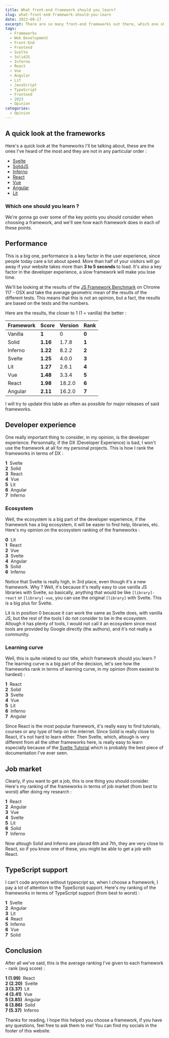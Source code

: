 ```yaml
---
title: What front-end framework should you learn?
slug: what-front-end-framework-should-you-learn
date: 2023-09-17
excerpt: There are so many front-end frameworks out there, which one should you learn? I'll give you my opinion on the matter.
tags:
  - Frameworks
  - Web Development
  - Front-End
  - Frontend
  - Svelte
  - SolidJS
  - Inferno
  - React
  - Vue
  - Angular
  - Lit
  - JavaScript
  - TypeScript
  - Frontend
  - 2023
  - Opinion
categories:
  - Opinion
---
```


## A quick look at the frameworks

Here's a quick look at the frameworks I'll be talking about, these are the ones I've heard of the most and they are not in any particular order :

- [Svelte](https://svelte.dev/)
- [SolidJS](https://solidjs.com/)
- [Inferno](https://infernojs.org/)
- [React](https://react.dev/)
- [Vue](https://vuejs.org/)
- [Angular](https://angular.io/)
- [Lit](https://lit.dev/)

### Which one should you learn ?

We're gonna go over some of the key points you should consider when choosing a framework, and we'll see how each framework does in each of these points.

## Performance

This is a big one, performance is a key factor in the user experience, since people today care a lot about speed. More than half of your visitors will go away if your website takes more than **3 to 5 seconds** to load. It's also a key factor in the developer experience, a slow framework will make you lose time.

We'll be looking at the results of the [JS Framework Benchmark](https://github.com/krausest/js-framework-benchmark) on Chrome 117 - OSX and take the average geometric mean of the results of the different tests. This means that this is not an opinion, but a fact, the results are based on the tests and the numbers.

Here are the results, the closer to 1 (1 = vanilla) the better :

| Framework | Score                             | Version | Rank                          |
| --------- | --------------------------------- | ------- | ----------------------------- |
| Vanilla   | <b style="--dgstr: 0">1</b>       | 0       | <b style="--dgstr: 0">0</b>   |
| Solid     | <b style="--dgstr: 0">1.16</b>    | 1.7.8   | <b style="--dgstr: 0">1</b>   |
| Inferno   | <b style="--dgstr: 0.1">1.22</b>  | 8.2.2   | <b style="--dgstr: 0.1">2</b> |
| Svelte    | <b style="--dgstr: 0.2">1.25</b>  | 4.0.0   | <b style="--dgstr: 0.2">3</b> |
| Lit       | <b style="--dgstr: 0.3">1.27</b>  | 2.6.1   | <b style="--dgstr: 0.3">4</b> |
| Vue       | <b style="--dgstr: 0.7">1.48</b>  | 3.3.4   | <b style="--dgstr: 0.7">5</b> |
| React     | <b style="--dgstr: 1">1.98</b>    | 18.2.0  | <b style="--dgstr: 1">6</b>   |
| Angular   | <b style="--dgstr: 1.5">2.11</b>  | 16.2.0  | <b style="--dgstr: 1.5">7</b> |

I will try to update this table as often as possible for major releases of said frameworks.

## Developer experience

One really important thing to consider, in my opinion, is the developer experience. Personnally, if the DX (Developer Experience) is bad, I won't use the framework at all for my personal projects. This is how I rank the frameworks in terms of DX :

<b style="--dgstr: 0">1</b> &nbsp;Svelte
<br />
<b style="--dgstr: 0.1">2</b> &nbsp;Solid
<br />
<b style="--dgstr: 0.2">3</b> &nbsp;React
<br />
<b style="--dgstr: 0.3">4</b> &nbsp;Vue
<br />
<b style="--dgstr: 0.7">5</b> &nbsp;Lit
<br />
<b style="--dgstr: 1">6</b> &nbsp;Angular
<br />
<b style="--dgstr: 1.5">7</b> &nbsp;Inferno


### Ecosystem

Well, the ecosystem is a big part of the developer experience, if the framework has a big ecosystem, it will be easier to find help, libraries, etc. Here's my opinion on the ecosystem ranking of the frameworks :

<b style="--dgstr: 0">0</b> &nbsp;Lit
<br />
<b style="--dgstr: 0.1">1</b> &nbsp;React
<br />
<b style="--dgstr: 0.2">2</b> &nbsp;Vue
<br />
<b style="--dgstr: 0.3">3</b> &nbsp;Svelte
<br />
<b style="--dgstr: 0.7">4</b> &nbsp;Angular
<br />
<b style="--dgstr: 1">5</b> &nbsp;Solid
<br />
<b style="--dgstr: 1.5">6</b> &nbsp;Inferno

Notice that Svelte is really high, in 3rd place, even though it's a new framework. Why ? Well, it's because it's really easy to use vanilla JS libraries with Svelte, so basically, anything that would be like `[library]-react` or `[library]-vue`, you can use the original `[library]` with Svelte. This is a big plus for Svelte.

Lit is in position 0 because it can work the same as Svelte does, with vanilla JS, but the rest of the tools I do not consider to be in the ecosystem. Altough it has plenty of tools, I would not call it an ecosystem since most tools are provided by Google directly (the authors), and it's not really a community.

### Learning curve

Well, this is quite related to our title, which framework should you learn ? The learning curve is a big part of the decision, let's see how the frameworks rank in terms of learning curve, in my opinion (from easiest to hardest) :

<b style="--dgstr: 0">1</b> &nbsp;React
<br />
<b style="--dgstr: 0.1">2</b> &nbsp;Solid
<br />
<b style="--dgstr: 0.2">3</b> &nbsp;Svelte
<br />
<b style="--dgstr: 0.3">4</b> &nbsp;Vue
<br />
<b style="--dgstr: 0.7">5</b> &nbsp;Lit
<br />
<b style="--dgstr: 1">6</b> &nbsp;Inferno
<br />
<b style="--dgstr: 1.5">7</b> &nbsp;Angular

Since React is the most popular framework, it's really easy to find tutorials, courses or any type of help on the internet. Since Solid is really close to React, it's not hard to learn either. Then Svelte, which, altough is very different from all the other frameworks here, is really easy to learn especially because of the [Svelte Tutorial](https://learn.svelte.dev/tutorial/welcome-to-svelte) which is probably the best piece of documentation I've ever seen.

## Job market

Clearly, if you want to get a job, this is one thing you should consider. Here's my ranking of the frameworks in terms of job market (from best to worst) after doing my research :

<b style="--dgstr: 0">1</b> &nbsp;React
<br />
<b style="--dgstr: 0.1">2</b> &nbsp;Angular
<br />
<b style="--dgstr: 0.2">3</b> &nbsp;Vue
<br />
<b style="--dgstr: 0.3">4</b> &nbsp;Svelte
<br />
<b style="--dgstr: 0.7">5</b> &nbsp;Lit
<br />
<b style="--dgstr: 1">6</b> &nbsp;Solid
<br />
<b style="--dgstr: 1.5">7</b> &nbsp;Inferno

Now altough Solid and Inferno are placed 6th and 7th, they are very close to React, so if you know one of these, you might be able to get a job with React.

## TypeScript support

I can't code anymore without typescript so, when I choose a framework, I pay a lot of attention to the TypeScript support. Here's my ranking of the frameworks in terms of TypeScript support (from best to worst) :

<b style="--dgstr: 0">1</b> &nbsp;Svelte
<br />
<b style="--dgstr: 0.1">2</b> &nbsp;Angular
<br />
<b style="--dgstr: 0.2">3</b> &nbsp;Lit
<br />
<b style="--dgstr: 0.3">4</b> &nbsp;React
<br />
<b style="--dgstr: 0.7">5</b> &nbsp;Inferno
<br />
<b style="--dgstr: 1">6</b> &nbsp;Vue
<br />
<b style="--dgstr: 1.5">7</b> &nbsp;Solid

## Conclusion

After all we've said, this is the average ranking I've given to each framework - rank (avg score) :

<b style="--dgstr: 0">1 (1.99)</b> &nbsp;React
<br />
<b style="--dgstr: 0.1">2 (2.20)</b> &nbsp;Svelte
<br />
<b style="--dgstr: 0.2">3 (3.37)</b> &nbsp;Lit
<br />
<b style="--dgstr: 0.3">4 (3.41)</b> &nbsp;Vue
<br />
<b style="--dgstr: 0.7">5 (3.85)</b> &nbsp;Angular
<br />
<b style="--dgstr: 1">6 (3.86)</b> &nbsp;Solid
<br />
<b style="--dgstr: 1.5">7 (5.37)</b> &nbsp;Inferno

Thanks for reading, I hope this helped you choose a framework, if you have any questions, feel free to ask them to me! You can find my socials in the footer of this website.

